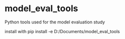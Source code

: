 # model_eval_tools
Python tools used for the model evaluation study 

install with pip install -e D:/Documents/model_eval_tools
